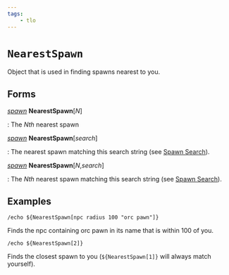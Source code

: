 ```yaml
---
tags:
    - tlo
---
```

# `NearestSpawn`

Object that is used in finding spawns nearest to you.

## Forms

[_spawn_][spawn] **NearestSpawn**[_N_]

:   The _Nth_ nearest spawn

[_spawn_][spawn] **NearestSpawn**[_search_]

:   The nearest spawn matching this search string (see [Spawn Search]).

[_spawn_][spawn] **NearestSpawn**[_N_,_search_]

:   The _Nth_ nearest spawn matching this search string (see [Spawn Search]).

## Examples

```
/echo ${NearestSpawn[npc radius 100 "orc pawn"]}
```

Finds the npc containing orc pawn in its name that is within 100 of you.

```
/echo ${NearestSpawn[2]}
```

Finds the closest spawn to you (`${NearestSpawn[1]}` will always match yourself).


[spawn]: ../data-types/datatype-spawn.md
[Spawn Search]: ../general/spawn-search.md
